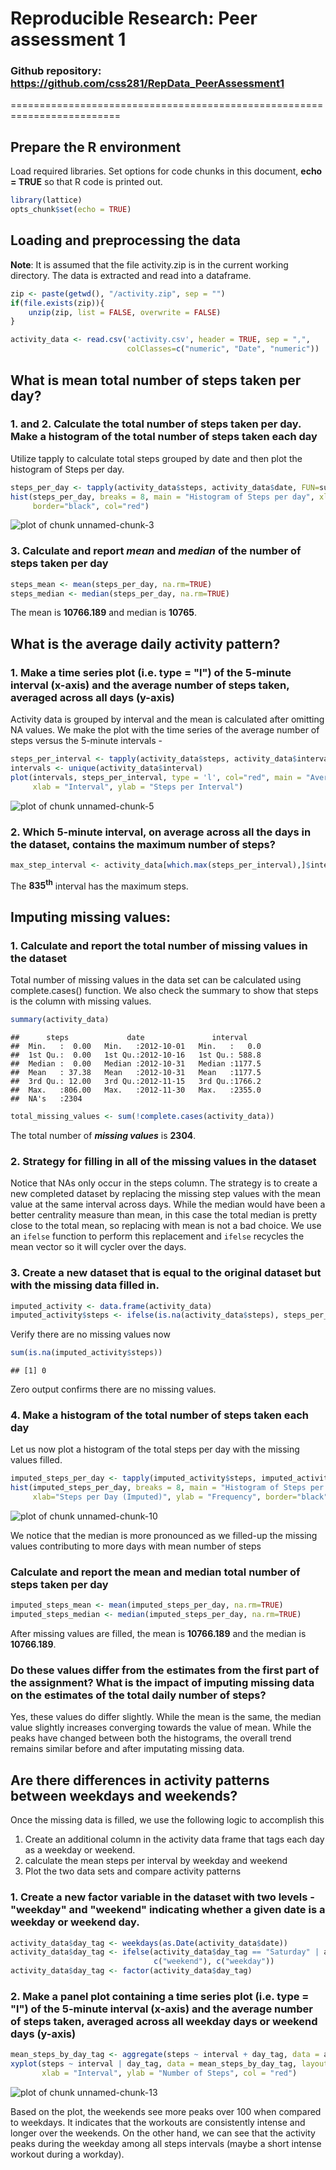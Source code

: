 # Reproducible Research: Peer assessment 1
### Github repository: https://github.com/css281/RepData_PeerAssessment1
=========================================================================

## Prepare the R environment

Load required libraries. Set options for code chunks in this document, **echo = TRUE** so that R code is printed out.


```r
library(lattice)
opts_chunk$set(echo = TRUE)
```


## Loading and preprocessing the data

**Note**: It is assumed that the file activity.zip is in the current working directory. The data is extracted and read into a dataframe.


```r
zip <- paste(getwd(), "/activity.zip", sep = "")
if(file.exists(zip)){
	unzip(zip, list = FALSE, overwrite = FALSE)
}

activity_data <- read.csv('activity.csv', header = TRUE, sep = ",", 
                          colClasses=c("numeric", "Date", "numeric"))
```


## What is mean total number of steps taken per day?

### 1. and 2. Calculate the total number of steps taken per day. Make a histogram of the total number of steps taken each day

Utilize tapply to calculate total steps grouped by date and then plot the histogram of Steps per day.


```r
steps_per_day <- tapply(activity_data$steps, activity_data$date, FUN=sum)
hist(steps_per_day, breaks = 8, main = "Histogram of Steps per day", xlab="Steps per Day", ylab = "Frequency",
     border="black", col="red")
```

![plot of chunk unnamed-chunk-3](figure/unnamed-chunk-3-1.png) 

### 3. Calculate and report ***mean*** and ***median*** of the number of steps taken per day


```r
steps_mean <- mean(steps_per_day, na.rm=TRUE)
steps_median <- median(steps_per_day, na.rm=TRUE)
```

The mean is **10766.189** and median is **10765**.


## What is the average daily activity pattern?

### 1. Make a time series plot (i.e. type = "l") of the 5-minute interval (x-axis) and the average number of steps taken, averaged across all days (y-axis)

Activity data is grouped by interval and the mean is calculated after omitting NA values. We make the plot with the time series of the average number of steps versus the 5-minute intervals -


```r
steps_per_interval <- tapply(activity_data$steps, activity_data$interval, function(x) mean(x, na.rm = TRUE))
intervals <- unique(activity_data$interval)
plot(intervals, steps_per_interval, type = 'l', col="red", main = "Average Daily Activity Pattern", 
     xlab = "Interval", ylab = "Steps per Interval")
```

![plot of chunk unnamed-chunk-5](figure/unnamed-chunk-5-1.png) 

### 2. Which 5-minute interval, on average across all the days in the dataset, contains the maximum number of steps?


```r
max_step_interval <- activity_data[which.max(steps_per_interval),]$interval
```

The **835<sup>th</sup>** interval has the maximum steps.


## Imputing missing values:

### 1. Calculate and report the total number of missing values in the dataset
Total number of missing values in the data set can be calculated using complete.cases() function. We also check the summary to show that steps is the column with missing values.


```r
summary(activity_data)
```

```
##      steps             date               interval     
##  Min.   :  0.00   Min.   :2012-10-01   Min.   :   0.0  
##  1st Qu.:  0.00   1st Qu.:2012-10-16   1st Qu.: 588.8  
##  Median :  0.00   Median :2012-10-31   Median :1177.5  
##  Mean   : 37.38   Mean   :2012-10-31   Mean   :1177.5  
##  3rd Qu.: 12.00   3rd Qu.:2012-11-15   3rd Qu.:1766.2  
##  Max.   :806.00   Max.   :2012-11-30   Max.   :2355.0  
##  NA's   :2304
```

```r
total_missing_values <- sum(!complete.cases(activity_data))
```

The total number of ***missing values*** is **2304**.


### 2. Strategy for filling in all of the missing values in the dataset

Notice that NAs only occur in the steps column. The strategy is to create a new completed dataset by replacing the missing step values with the mean value at the same interval across days. While the median would have been a better centrality measure than mean, in this case the total median is pretty close to the total mean, so replacing with mean is not a bad choice. We use an `ifelse` function to perform this replacement and `ifelse` recycles the mean vector so it will cycler over the days.

### 3. Create a new dataset that is equal to the original dataset but with the missing data filled in.


```r
imputed_activity <- data.frame(activity_data)
imputed_activity$steps <- ifelse(is.na(activity_data$steps), steps_per_interval, activity_data$steps)
```

Verify there are no missing values now


```r
sum(is.na(imputed_activity$steps))
```

```
## [1] 0
```

Zero output confirms there are no missing values.

### 4. Make a histogram of the total number of steps taken each day

Let us now plot a histogram of the total steps per day with the missing values filled.


```r
imputed_steps_per_day <- tapply(imputed_activity$steps, imputed_activity$date, FUN = sum)
hist(imputed_steps_per_day, breaks = 8, main = "Histogram of Steps per day (Imputed)", 
     xlab="Steps per Day (Imputed)", ylab = "Frequency", border="black", col="red")
```

![plot of chunk unnamed-chunk-10](figure/unnamed-chunk-10-1.png) 

We notice that the median is more pronounced as we filled-up the missing values contributing to more days with mean number of steps

### Calculate and report the **mean** and **median** total number of steps taken per day


```r
imputed_steps_mean <- mean(imputed_steps_per_day, na.rm=TRUE)
imputed_steps_median <- median(imputed_steps_per_day, na.rm=TRUE)
```

After missing values are filled, the mean is **10766.189** and the median is **10766.189**.

### Do these values differ from the estimates from the first part of the assignment? What is the impact of imputing missing data on the estimates of the total daily number of steps?

Yes, these values do differ slightly. While the mean is the same, the median value slightly increases converging towards the value of mean. While the peaks have changed between both the histograms, the overall trend remains similar before and after imputating missing data.


## Are there differences in activity patterns between weekdays and weekends?

Once the missing data is filled, we use the following logic to accomplish this 
1. Create an additional column in the activity data frame that tags each day as a weekday or weekend.
2. calculate the mean steps per interval by weekday and weekend
3. Plot the two data sets and compare activity patterns

### 1. Create a new factor variable in the dataset with two levels - "weekday" and "weekend" indicating whether a given date is a weekday or weekend day.


```r
activity_data$day_tag <- weekdays(as.Date(activity_data$date))
activity_data$day_tag <- ifelse(activity_data$day_tag == "Saturday" | activity_data$day_tag == "Sunday",
                                c("weekend"), c("weekday"))
activity_data$day_tag <- factor(activity_data$day_tag)
```

### 2. Make a panel plot containing a time series plot (i.e. type = "l") of the 5-minute interval (x-axis) and the average number of steps taken, averaged across all weekday days or weekend days (y-axis)


```r
mean_steps_by_day_tag <- aggregate(steps ~ interval + day_tag, data = activity_data, FUN = mean)
xyplot(steps ~ interval | day_tag, data = mean_steps_by_day_tag, layout = c(1, 2), type = "l", 
       xlab = "Interval", ylab = "Number of Steps", col = "red")
```

![plot of chunk unnamed-chunk-13](figure/unnamed-chunk-13-1.png) 

Based on the plot, the weekends see more peaks over 100 when compared to weekdays. It indicates that the workouts are consistently intense and longer over the weekends. On the other hand, we can see that the activity peaks during the weekday among all steps intervals (maybe a short intense workout during a workday).
